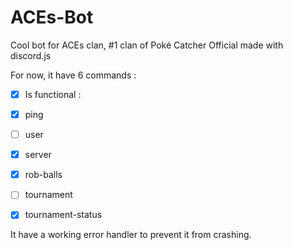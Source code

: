 # ACEs-Bot
Cool bot for ACEs clan, #1 clan of Poké Catcher Official made with discord.js

For now, it have 6 commands :
- [X] Is functional :

- [X] ping
- [ ] user
- [X] server
- [X] rob-balls
- [ ] tournament
- [X] tournament-status

It have a working error handler to prevent it from crashing.